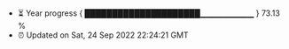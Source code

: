 - ⏳ Year progress { █████████████████████▁▁▁▁▁▁▁▁▁ } 73.13 %
- ⏰ Updated on Sat, 24 Sep 2022 22:24:21 GMT

